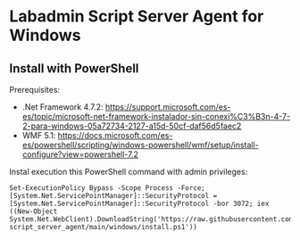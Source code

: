 # Labadmin Script Server Agent for Windows
## Install with PowerShell
Prerequisites:
  * .Net Framework 4.7.2: https://support.microsoft.com/es-es/topic/microsoft-net-framework-instalador-sin-conexi%C3%B3n-4-7-2-para-windows-05a72734-2127-a15d-50cf-daf56d5faec2
  * WMF 5.1: https://docs.microsoft.com/es-es/powershell/scripting/windows-powershell/wmf/setup/install-configure?view=powershell-7.2

Instal execution this PowerShell command with admin privileges:
```
Set-ExecutionPolicy Bypass -Scope Process -Force; [System.Net.ServicePointManager]::SecurityProtocol = [System.Net.ServicePointManager]::SecurityProtocol -bor 3072; iex ((New-Object System.Net.WebClient).DownloadString('https://raw.githubusercontent.com/leomarcov/labadmin-script_server_agent/main/windows/install.ps1'))
```

